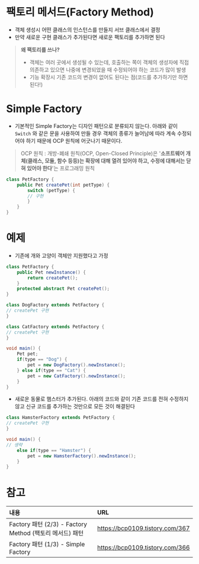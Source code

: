 
# 팩토리 메서드(Factory Method)

- 객체 생성시 어떤 클래스의 인스턴스를 만들지 서브 클래스에서 결정
- 만약 새로운 구현 클래스가 추가된다면 새로운 팩토리를 추가하면 된다

>**왜 팩토리를 쓰나?**
> - 객체는 여러 곳에서 생성될 수 있는데, 호출하는 쪽이 객체의 생성자에 직접 의존하고 있으면 나중에 변경되었을 때 수정되어야 하는 코드가 많이 발생
> - 기능 확장시 기존 코드의 변경이 없어도 된다는 점(코드를 추가하기만 하면 된다!)

# Simple Factory
-   기본적인 Simple Factory는 디자인 패턴으로 분류되지 않는다. 아래와 같이 `Switch` 와 같은 문을 사용하여 만들 경우 객체의 종류가 늘어남에 따라 계속 수정되어야 하기 때문에 OCP 원칙에 어긋나기 때문이다.
>OCP 원칙 : 개방-폐쇄 원칙(OCP, Open-Closed Principle)은 '**소프트웨어 개체(클래스, 모듈, 함수 등등)는 확장에 대해 열려 있어야 하고, 수정에 대해서는 닫혀 있어야 한다**'는 프로그래밍 원칙
```java
class PetFactory {
	public Pet createPet(int petType) {
		switch (petType) {
		// 구현
		}
	}
}
```

# 예제

- 기존에 개와 고양이 객체만 지원했다고 가정
```java
class PetFactory {
	public Pet newInstance() {
		return createPet();
	}
	protected abstract Pet createPet();
}

class DogFactory extends PetFactory {
// createPet 구현
}

class CatFactory extends PetFactory {
// createPet 구현
}

void main() {
	Pet pet;
	if(type == "Dog") {
		pet = new DogFactory().newInstance();
	} else if(type == "Cat") {
		pet = new CatFactory().newInstance();
	}
}
```
- 새로운 동물로 햄스터가 추가된다. 아래의 코드와 같이 기존 코드를 전혀 수정하지 않고 신규 코드를 추가하는 것만으로 모든 것이 해결된다
```java
class HamsterFactory extends PetFactory {
// createPet 구현
}

void main() {
// 생략
	else if(type == "Hamster") {
		pet = new HamsterFactory().newInstance();
	}
}
```
 

# 참고

|내용|URL|
|:---|:---|
|Factory 패턴 (2/3) - Factory Method (팩토리 메서드) 패턴|https://bcp0109.tistory.com/367|
|Factory 패턴 (1/3) - Simple Factory|https://bcp0109.tistory.com/366|
